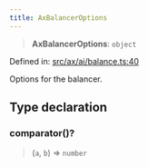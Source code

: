 ```yaml
---
title: AxBalancerOptions
---
```


> **AxBalancerOptions**: `object`

Defined in: [src/ax/ai/balance.ts:40](#apidocs/httpsgithubcomax-llmaxblob3b79ada8d723949fcd8a76c2b6f48cf69d8394f8srcaxaibalancetsl40)

Options for the balancer.

## Type declaration

### comparator()?

> (`a`, `b`) => `number`

